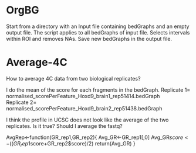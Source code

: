 # OrgBG
Start from a directory with an Input file containing bedGraphs and an empty output file.
The script applies to all bedGraphs of input file.
Selects intervals within ROI and removes NAs.
Save new bedGraphs in the output file.

# Average-4C
How to average 4C data from two biological replicates?

I do the mean of the score for each fragments in the bedGraph.
Replicate 1= normalised_scorePerFeature_Hoxd9_brain1_rep51414.bedGraph  
Replicate 2= normalised_scorePerFeature_Hoxd9_brain2_rep51438.bedGraph

I think the profile in UCSC does not look like the average of the two replicates. Is it true? Should I average the fastq?

AvgRep<-function(GR_rep1,GR_rep2){
  Avg_GR<-GR_rep1[,0]
  Avg_GR$score<-((GR_rep1$score+GR_rep2$score)/2)
  return(Avg_GR)
}

